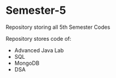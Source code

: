 # Semester-5
Repository storing all 5th Semester Codes

Repository stores code of:
- Advanced Java Lab
- SQL
- MongoDB
- DSA
